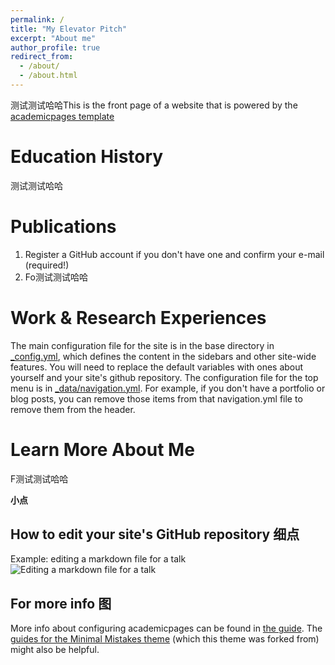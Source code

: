 ```yaml
---
permalink: /
title: "My Elevator Pitch"
excerpt: "About me"
author_profile: true
redirect_from: 
  - /about/
  - /about.html
---
```


测试测试哈哈This is the front page of a website that is powered by the [academicpages template](https://github.com/academicpages/academicpages.github.io) 

Education History
======
测试测试哈哈

Publications
======
1. Register a GitHub account if you don't have one and confirm your e-mail (required!)
1. Fo测试测试哈哈

Work & Research Experiences
======
The main configuration file for the site is in the base directory in [_config.yml](https://github.com/academicpages/academicpages.github.io/blob/master/_config.yml), which defines the content in the sidebars and other site-wide features. You will need to replace the default variables with ones about yourself and your site's github repository. The configuration file for the top menu is in [_data/navigation.yml](https://github.com/academicpages/academicpages.github.io/blob/master/_data/navigation.yml). For example, if you don't have a portfolio or blog posts, you can remove those items from that navigation.yml file to remove them from the header. 

Learn More About Me
======
F测试测试哈哈

**小点**


How to edit your site's GitHub repository 细点
------
Example: editing a markdown file for a talk
![Editing a markdown file for a talk](/images/editing-talk.png)

For more info 图
------
More info about configuring academicpages can be found in [the guide](https://academicpages.github.io/markdown/). The [guides for the Minimal Mistakes theme](https://mmistakes.github.io/minimal-mistakes/docs/configuration/) (which this theme was forked from) might also be helpful.

<script type="text/javascript" id="clstr_globe" src="//clustrmaps.com/globe.js?d=0dTBCZkP-enAdDn9m8ZC8z8kF7WZwJSUvVGi_uEgfZ8"></script>
